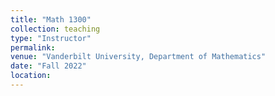 ```yaml
---
title: "Math 1300"
collection: teaching
type: "Instructor"
permalink: 
venue: "Vanderbilt University, Department of Mathematics"
date: "Fall 2022"
location: 
---
```

